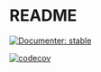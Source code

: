 # README

[![Documenter: stable](https://img.shields.io/badge/docs-dev-blue.svg)](https://josemanuel22.github.io/AdaptativeBlockLearning/dev/)

[![codecov](https://codecov.io/gh/josemanuel22/AdaptativeBlockLearning/graph/badge.svg?token=DDQPSJ9KWQ)](https://codecov.io/gh/josemanuel22/AdaptativeBlockLearning)


